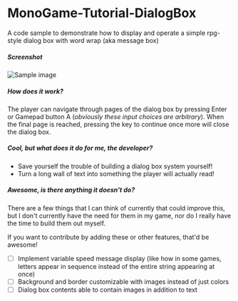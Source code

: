 # MonoGame-Tutorial-DialogBox
A code sample to demonstrate how to display and operate a simple rpg-style dialog box with word wrap (aka message box)

##### Screenshot

![Sample image](http://i.imgur.com/t9liguT.png)

##### How does it work?

The player can navigate through pages of the dialog box by pressing Enter or Gamepad button A (_obviously these input choices are arbitrary_). When the final page is reached, pressing the key to continue once more will close the dialog box.

##### Cool, but what does it do for me, the developer?

- Save yourself the trouble of building a dialog box system yourself!
- Turn a long wall of text into something the player will actually read!

##### Awesome, is there anything it doesn't do?
There are a few things that I can think of currently that could improve this, but I don't currently have the need for them in my game, nor do I really have the time to build them out myself.

If you want to contribute by adding these or other features, that'd be awesome!

- [ ] Implement variable speed message display (like how in some games, letters appear in sequence instead of the entire string appearing at once)
- [ ] Background and border customizable with images instead of just colors
- [ ] Dialog box contents able to contain images in addition to text
